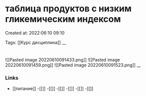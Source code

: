# таблица продуктов с низким гликемическим индексом

Created at: 2022:06:10 09:10

Tags: [[Курс дисциплина]]
__ 

#
![[Pasted image 20220610091433.png]]
![[Pasted image 20220610091459.png]]
![[Pasted image 20220610091523.png]]
__

### Links
- [[питание]]
-[[]]
-[[]]
-[[]]
-[[]]
-[[]]
-[[]]